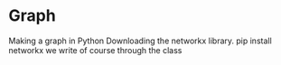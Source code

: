 # Graph
 Making a graph in Python
 Downloading the networkx library.
 pip install networkx
we write of course through the class
